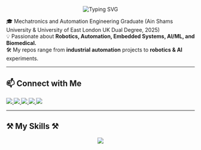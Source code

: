 <p align="center">
  <img src="https://readme-typing-svg.herokuapp.com?font=Fira+Code&weight=600&size=25&pause=1000&color=FF69B4&center=true&vCenter=true&random=false&width=500&lines=Hi%2C+I’m+Engineer+Shahd+AbouHashem+👋" alt="Typing SVG" />
</p>



🎓 Mechatronics and Automation Engineering Graduate (Ain Shams University & University of East London UK Dual Degree, 2025)  
💡 Passionate about **Robotics, Automation, Embedded Systems, AI/ML, and Biomedical.**  
🛠️ My repos range from **industrial automation** projects to **robotics & AI** experiments. 

---

## 📫 Connect with Me  

<a href="mailto:shahdabouhashem02@gmail.com">
    <img src="https://img.shields.io/badge/Gmail-333333?style=for-the-badge&logo=gmail&logoColor=red" />
</a>
<a href="https://www.linkedin.com/in/shahd-m-abouhashem/" target="_blank">
    <img src="https://img.shields.io/badge/LinkedIn-0077B5?style=for-the-badge&logo=linkedin&logoColor=white" />
</a>
<a href="https://www.coursera.org/user/17809cedfa1668b1857e295aac449c2c" target="_blank">
    <img src="https://img.shields.io/badge/Coursera-0056D2?style=for-the-badge&logo=Coursera&logoColor=white" />
</a>
<a href="https://www.udemy.com/user/shahd-abouhashem-2/" target="_blank">
    <img src="https://img.shields.io/badge/Udemy-A435F0?style=for-the-badge&logo=Udemy&logoColor=white" />
</a>
<a href="https://wuzzuf.net/me/shahd-abouhashem-59463e1ec0?utm_medium=other&utm_source=referral" target="_blank">
    <img src="https://img.shields.io/badge/Wuzzuf-2C8EBB?style=for-the-badge&logoColor=white" />
</a>

---

## ⚒️ My Skills ⚒️ 

<p align="center">
  <a href="https://skillicons.dev">
    <img src="https://skillicons.dev/icons?i=c,eclipse,py,raspberrypi,ros,unity,vscode,arduino,autocad,ai,pytorch,github,matlab,anaconda,cpp,ubuntu,opencv,tensorflow,visualstudio" />
  </a>
</p>

